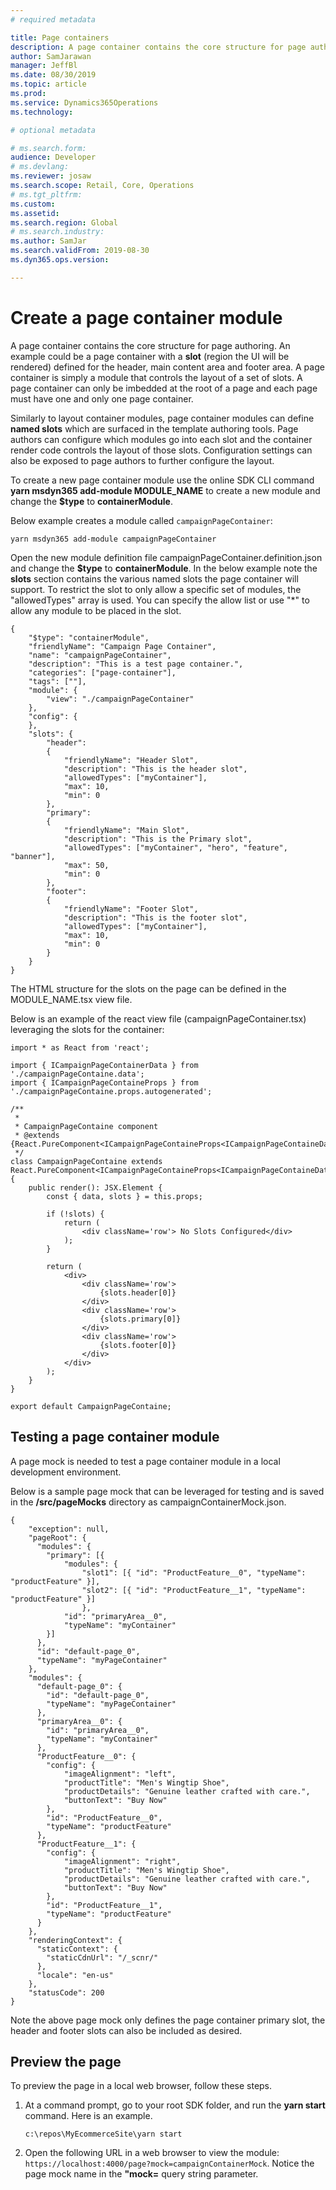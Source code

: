 ```yaml
---
# required metadata

title: Page containers
description: A page container contains the core structure for page authoring.  An example could be a page container with a slot defined for the header, main content area and footer area.  A page container is simply a module that controls the layout of a set of named slots.  A page container can only be imbedded at the root of a page.  Each page must have one and only one page container.
author: SamJarawan
manager: JeffBl
ms.date: 08/30/2019
ms.topic: article
ms.prod: 
ms.service: Dynamics365Operations
ms.technology: 

# optional metadata

# ms.search.form: 
audience: Developer
# ms.devlang: 
ms.reviewer: josaw
ms.search.scope: Retail, Core, Operations
# ms.tgt_pltfrm: 
ms.custom: 
ms.assetid: 
ms.search.region: Global
# ms.search.industry: 
ms.author: SamJar
ms.search.validFrom: 2019-08-30
ms.dyn365.ops.version: 

---
```

# Create a page container module
A page container contains the core structure for page authoring.  An example could be a page container with a **slot** (region the UI will be rendered) defined for the header, main content area and footer area.  A page container is simply a module that controls the layout of a set of slots.  A page container can only be imbedded at the root of a page and each page must have one and only one page container.

Similarly to layout container modules, page container modules can define **named slots** which are surfaced in the template authoring tools.  Page authors can configure which modules go into each slot and the container render code controls the layout of those slots.  Configuration settings can also be exposed to page authors to further configure the layout.

To create a new page container module use the online SDK CLI command **yarn msdyn365 add-module MODULE_NAME** to create a new module and change the **$type** to **containerModule**.

Below example creates a module called `campaignPageContainer`:
```
yarn msdyn365 add-module campaignPageContainer
```

Open the new module definition file campaignPageContainer.definition.json and change the **$type** to **containerModule**. In the below example note the **slots** section contains the various named slots the page container will support. To restrict the slot to only allow a specific set of modules, the "allowedTypes" array is used.  You can specify the allow list or use "*" to allow any module to be placed in the slot.  

```
{
    "$type": "containerModule",
    "friendlyName": "Campaign Page Container",
    "name": "campaignPageContainer",
    "description": "This is a test page container.",
    "categories": ["page-container"],
    "tags": [""],
    "module": {
        "view": "./campaignPageContainer"
    },
    "config": {
    },
    "slots": {
        "header":
        {
            "friendlyName": "Header Slot",
            "description": "This is the header slot",
            "allowedTypes": ["myContainer"],
            "max": 10,
            "min": 0
        },
        "primary":
        {
            "friendlyName": "Main Slot",
            "description": "This is the Primary slot",
            "allowedTypes": ["myContainer", "hero", "feature", "banner"],
            "max": 50,
            "min": 0
        },
        "footer":
        {
            "friendlyName": "Footer Slot",
            "description": "This is the footer slot",
            "allowedTypes": ["myContainer"],
            "max": 10,
            "min": 0
        }
    }
}
```

The HTML structure for the slots on the page can be defined in the MODULE_NAME.tsx view file.

Below is an example of the react view file (campaignPageContainer.tsx) leveraging the slots for the container:

```
import * as React from 'react';

import { ICampaignPageContainerData } from './campaignPageContaine.data';
import { ICampaignPageContaineProps } from './campaignPageContaine.props.autogenerated';

/**
 *
 * CampaignPageContaine component
 * @extends {React.PureComponent<ICampaignPageContaineProps<ICampaignPageContaineData>>}
 */
class CampaignPageContaine extends React.PureComponent<ICampaignPageContaineProps<ICampaignPageContaineData>> {
    public render(): JSX.Element {
        const { data, slots } = this.props;

        if (!slots) {
            return (
                <div className='row'> No Slots Configured</div>
            );
        }

        return (
            <div>
                <div className='row'>
                    {slots.header[0]}
                </div>
                <div className='row'>
                    {slots.primary[0]}
                </div>
                <div className='row'>
                    {slots.footer[0]}
                </div>
            </div>
        );
    }
}

export default CampaignPageContaine;
```

## Testing a page container module
A page mock is needed to test a page container module in a local development environment.

Below is a sample page mock that can be leveraged for testing and is saved in the **/src/pageMocks** directory as campaignContainerMock.json.

```
{
    "exception": null,
    "pageRoot": {
      "modules": {
        "primary": [{
            "modules": {
                "slot1": [{ "id": "ProductFeature__0", "typeName": "productFeature" }],
                "slot2": [{ "id": "ProductFeature__1", "typeName": "productFeature" }]
                },
            "id": "primaryArea__0",
            "typeName": "myContainer"
        }]  
      },
      "id": "default-page_0",
      "typeName": "myPageContainer"
    },
    "modules": {
      "default-page_0": {
        "id": "default-page_0",
        "typeName": "myPageContainer"
      },
      "primaryArea__0": {
        "id": "primaryArea__0",
        "typeName": "myContainer"
      },
      "ProductFeature__0": {
        "config": {
            "imageAlignment": "left",
            "productTitle": "Men's Wingtip Shoe",
            "productDetails": "Genuine leather crafted with care.",
            "buttonText": "Buy Now"
        },
        "id": "ProductFeature__0",
        "typeName": "productFeature"
      },
      "ProductFeature__1": {
        "config": {
            "imageAlignment": "right",
            "productTitle": "Men's Wingtip Shoe",
            "productDetails": "Genuine leather crafted with care.",
            "buttonText": "Buy Now"
        },
        "id": "ProductFeature__1",
        "typeName": "productFeature"
      }
    },
    "renderingContext": {
      "staticContext": {
        "staticCdnUrl": "/_scnr/"
      },
      "locale": "en-us"
    },
    "statusCode": 200
}
```
Note the above page mock only defines the page container primary slot, the header and footer slots can also be included as desired.

## Preview the page
To preview the page in a local web browser, follow these steps.

1. At a command prompt, go to your root SDK folder, and run the **yarn start** command. Here is an example.

    ```
    c:\repos\MyEcommerceSite\yarn start
    ```

2. Open the following URL in a web browser to view the module: `https://localhost:4000/page?mock=campaignContainerMock`. Notice the page mock name in the **"mock=** query string parameter.
